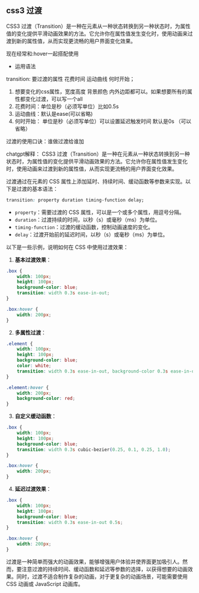 ## css3 过渡

CSS3 过渡（Transition）是一种在元素从一种状态转换到另一种状态时，为属性值的变化提供平滑动画效果的方法。它允许你在属性值发生变化时，使用动画来过渡到新的属性值，从而实现更流畅的用户界面变化效果。

现在经常和:hover一起搭配使用

- 运用语法

transition: 要过渡的属性 花费时间 运动曲线 何时开始；

1. 想要变化的css属性，宽度高度 背景颜色 内外边距都可以。如果想要所有的属性都变化过渡，可以写一个all
2. 花费时间：单位是秒（必须写单位）比如0.5s
3. 运动曲线：默认是ease(可以省略)
4. 何时开始： 单位是秒（必须写单位）可以设置延迟触发时间 默认是0s （可以省略）

过渡的使用口诀：谁做过渡给谁加


chatgpt解释：
CSS3 过渡（Transition）是一种在元素从一种状态转换到另一种状态时，为属性值的变化提供平滑动画效果的方法。它允许你在属性值发生变化时，使用动画来过渡到新的属性值，从而实现更流畅的用户界面变化效果。

过渡通过在元素的 CSS 属性上添加延时、持续时间、缓动函数等参数来实现。以下是过渡的基本语法：

```css
transition: property duration timing-function delay;
```

- `property`：需要过渡的 CSS 属性，可以是一个或多个属性，用逗号分隔。
- `duration`：过渡持续的时间，以秒（s）或毫秒（ms）为单位。
- `timing-function`：过渡的缓动函数，控制动画速度的变化。
- `delay`：过渡开始前的延迟时间，以秒（s）或毫秒（ms）为单位。

以下是一些示例，说明如何在 CSS 中使用过渡效果：

1. **基本过渡效果**：

```css
.box {
    width: 100px;
    height: 100px;
    background-color: blue;
    transition: width 0.3s ease-in-out;
}

.box:hover {
    width: 200px;
}
```

2. **多属性过渡**：

```css
.element {
    width: 100px;
    height: 100px;
    background-color: blue;
    color: white;
    transition: width 0.3s ease-in-out, background-color 0.3s ease-in-out;
}

.element:hover {
    width: 200px;
    background-color: red;
}
```

3. **自定义缓动函数**：

```css
.box {
    width: 100px;
    height: 100px;
    background-color: blue;
    transition: width 0.3s cubic-bezier(0.25, 0.1, 0.25, 1.0);
}

.box:hover {
    width: 200px;
}
```

4. **延迟过渡效果**：

```css
.box {
    width: 100px;
    height: 100px;
    background-color: blue;
    transition: width 0.3s ease-in-out 0.5s;
}

.box:hover {
    width: 200px;
}
```

过渡是一种简单而强大的动画效果，能够增强用户体验并使界面更加吸引人。然而，要注意过渡的持续时间、缓动函数和延迟等参数的选择，以获得想要的动画效果。同时，过渡不适合制作复杂的动画，对于更复杂的动画场景，可能需要使用 CSS 动画或 JavaScript 动画库。


